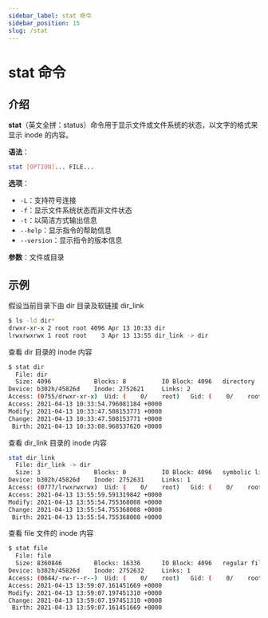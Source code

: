 ```yaml
---
sidebar_label: stat 命令
sidebar_position: 15
slug: /stat
---
```


# stat 命令



## 介绍

**stat**（英文全拼：status）命令用于显示文件或文件系统的状态，以文字的格式来显示 inode 的内容。

**语法**：

```bash
stat [OPTION]... FILE...
```

**选项**：

- `-L`：支持符号连接
- `-f`：显示文件系统状态而非文件状态
- `-t`：以简洁方式输出信息
- `--help`：显示指令的帮助信息
- `--version`：显示指令的版本信息

**参数**：文件或目录



## 示例

假设当前目录下由 dir 目录及软链接 dir_link

```bash
$ ls -ld dir*
drwxr-xr-x 2 root root 4096 Apr 13 10:33 dir
lrwxrwxrwx 1 root root    3 Apr 13 13:55 dir_link -> dir
```

查看 dir 目录的 inode 内容

```bash
$ stat dir
  File: dir
  Size: 4096            Blocks: 8          IO Block: 4096   directory
Device: b302h/45826d    Inode: 2752621     Links: 2
Access: (0755/drwxr-xr-x)  Uid: (    0/    root)   Gid: (    0/    root)
Access: 2021-04-13 10:33:54.796081184 +0000
Modify: 2021-04-13 10:33:47.508153771 +0000
Change: 2021-04-13 10:33:47.508153771 +0000
 Birth: 2021-04-13 10:33:08.968537620 +0000
```

查看 dir_link 目录的 inode 内容

```bash
stat dir_link
  File: dir_link -> dir
  Size: 3               Blocks: 0          IO Block: 4096   symbolic link
Device: b302h/45826d    Inode: 2752631     Links: 1
Access: (0777/lrwxrwxrwx)  Uid: (    0/    root)   Gid: (    0/    root)
Access: 2021-04-13 13:55:59.591319842 +0000
Modify: 2021-04-13 13:55:54.755368008 +0000
Change: 2021-04-13 13:55:54.755368008 +0000
 Birth: 2021-04-13 13:55:54.755368008 +0000
```

查看 file 文件的 inode 内容

```bash
$ stat file
  File: file
  Size: 8360846         Blocks: 16336      IO Block: 4096   regular file
Device: b302h/45826d    Inode: 2752632     Links: 1
Access: (0644/-rw-r--r--)  Uid: (    0/    root)   Gid: (    0/    root)
Access: 2021-04-13 13:59:07.161451669 +0000
Modify: 2021-04-13 13:59:07.197451310 +0000
Change: 2021-04-13 13:59:07.197451310 +0000
 Birth: 2021-04-13 13:59:07.161451669 +0000
```

